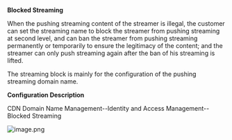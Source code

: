 **Blocked Streaming**

When the pushing streaming content of the streamer is illegal, the customer can set the streaming name to block the streamer from pushing streaming at second level, and can ban the streamer from pushing streaming permanently or temporarily to ensure the legitimacy of the content; and the streamer can only push streaming again after the ban of his streaming is lifted.

The streaming block is mainly for the configuration of the pushing streaming domain name.

**Configuration Description**

CDN Domain Name Management--Identity and Access Management--Blocked Streaming

![image.png](https://img1.jcloudcs.com/cms/2b4768d8-b947-4997-96b3-88b5e723852220180511182629.png)